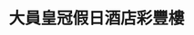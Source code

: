 ---
title: "大員皇冠假日酒店彩豐樓"
description: "大員皇冠假日酒店彩豐樓"
layout: shop
keywords:
  - 美食競賽
  - 台灣美食
  - 美食精選
datePublished: "2025-06-30"
dateModified: "2025-07-05"
city: "台南市"
district: "安平區"
address: "台南市安平區州平路289號"
phone: "063911899"
geo: "22.999414848347815, 120.14892822925322"
google_map: "https://maps.app.goo.gl/YmoeSyP6sUku6K5R8"
footinder: "https://footinder.com.tw/%E5%8F%B0%E5%8D%97%E5%B8%82%E5%AE%89%E5%B9%B3%E5%8D%80/414/"
official: "https://www.cptainan.com/restaurant-detail/ca-feng-lou/"
award:
  - name: "500盤"
    year: "2024"
    entries:
      - dishes:
          - "燒拌黃魚麻婆豆腐"

---